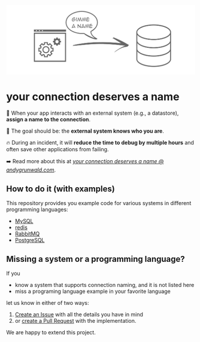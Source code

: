 ![Logo](images/assign-a-name-to-your-connection.png)

# your connection deserves a name

👀 When your app interacts with an external system (e.g., a datastore), **assign a name to the connection**.

🎯 The goal should be: the **external system knows who you are**.

🔥 During an incident, it will **reduce the time to debug by multiple hours** and often save other applications from failing.

➡️ Read more about this at [_your connection deserves a name @ andygrunwald.com_](https://andygrunwald.com/blog/your-connection-deserves-a-name/ "Article your connection deserves a name at Andy Grunwalds blog").

## How to do it (with examples)

This repository provides you example code for various systems in different programming languages:

- [MySQL](./mysql/)
- [redis](./redis/)
- [RabbitMQ](./rabbitmq/)
- [PostgreSQL](./postgresql/)

## Missing a system or a programming language?

If you

* know a system that supports connection naming, and it is not listed here
* miss a programing language example in your favorite language

let us know in either of two ways:

1. [Create an Issue](https://github.com/andygrunwald/your-connection-deserves-a-name/issues/new) with all the details you have in mind
2. or [create a Pull Request](https://docs.github.com/en/desktop/contributing-and-collaborating-using-github-desktop/working-with-your-remote-repository-on-github-or-github-enterprise/creating-an-issue-or-pull-request#creating-a-pull-request) with the implementation.

We are happy to extend this project.